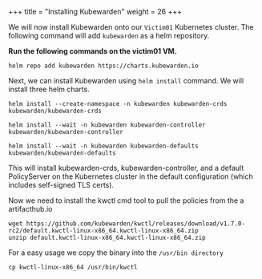 +++
title = "Installing Kubewarden"
weight = 26
+++

We will now install Kubewarden onto our `Victim01` Kubernetes cluster. The following command will add `kubewarden` as a helm repository.

**Run the following commands on the victim01 VM.**

```ctr
helm repo add kubewarden https://charts.kubewarden.io
```

Next, we can install Kubewarden using `helm install` command. We will install three helm charts.

```ctr
helm install --create-namespace -n kubewarden kubewarden-crds kubewarden/kubewarden-crds
```

```ctr
helm install --wait -n kubewarden kubewarden-controller kubewarden/kubewarden-controller
```

```ctr
helm install --wait -n kubewarden kubewarden-defaults kubewarden/kubewarden-defaults
```

This will install kubewarden-crds, kubewarden-controller, and a default PolicyServer on the Kubernetes cluster in the default configuration (which includes self-signed TLS certs).

Now we need to install the kwctl cmd tool to pull the policies from the a artifacthub.io

```ctr
wget https://github.com/kubewarden/kwctl/releases/download/v1.7.0-rc2/default.kwctl-linux-x86_64.kwctl-linux-x86_64.zip
unzip default.kwctl-linux-x86_64.kwctl-linux-x86_64.zip
```

For a easy usage we copy the binary into the `/usr/bin directory`

```ctr
cp kwctl-linux-x86_64 /usr/bin/kwctl
```
